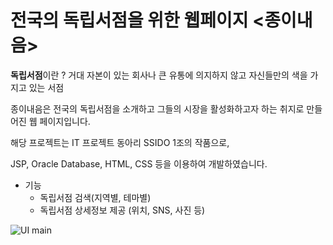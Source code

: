 전국의 독립서점을 위한 웹페이지
<종이내음>
===

**독립서점**이란 ?
거대 자본이 있는 회사나 큰 유통에 의지하지 않고 자신들만의 색을 가지고 있는 서점

종이내음은 전국의 독립서점을 소개하고 그들의 시장을 활성화하고자 하는 취지로 만들어진 웹 페이지입니다.

해당 프로젝트는 IT 프로젝트 동아리 SSIDO 1조의 작품으로, 

JSP, Oracle Database, HTML, CSS 등을 이용하여 개발하였습니다.

- 기능
  - 독립서점 검색(지역별, 테마별)
  - 독립서점 상세정보 제공 (위치, SNS, 사진 등)

![UI main](https://user-images.githubusercontent.com/43690969/63477552-90959d80-c4c0-11e9-8f5a-fb2aeadedf16.jpg)
